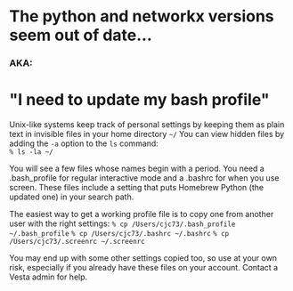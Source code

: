 # The python and networkx versions seem out of date...  
### AKA:

# "I need to update my bash profile"

Unix-like systems keep track of personal settings by keeping them as plain text in invisible files in your home directory `~/`
You can view hidden files by adding the `-a` option to the `ls` command:  
`% ls -la ~/`

You will see a few files whose names begin with a period. You need a .bash_profile for regular interactive mode and a .bashrc for when you use screen. These files include a setting that puts Homebrew Python (the updated one) in your search path.

The easiest way to get a working profile file is to copy one from another user with the right settings: 
`% cp /Users/cjc73/.bash_profile ~/.bash_profile`
`% cp /Users/cjc73/.bashrc ~/.bashrc`
`% cp /Users/cjc73/.screenrc ~/.screenrc`

You may end up with some other settings copied too, so use at your own risk, especially if you already have these files on your account. Contact a Vesta admin for help.